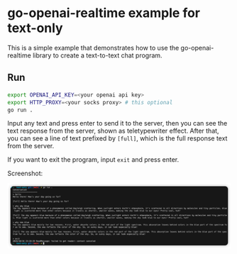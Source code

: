# go-openai-realtime example for text-only

This is a simple example that demonstrates how to use the go-openai-realtime library to create a text-to-text chat program.

## Run

```bash
export OPENAI_API_KEY=<your openai api key>
export HTTP_PROXY=<your socks proxy> # this optional
go run .
```

Input any text and press enter to send it to the server, then you can see the text response from the server, shown as teletypewriter effect. After that, you can see a line of text prefixed by `[full]`, which is the full response text from the server.

If you want to exit the program, input `exit` and press enter.

Screenshot:

![image](./example.png)
